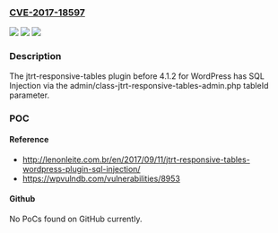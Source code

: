 ### [CVE-2017-18597](https://cve.mitre.org/cgi-bin/cvename.cgi?name=CVE-2017-18597)
![](https://img.shields.io/static/v1?label=Product&message=n%2Fa&color=blue)
![](https://img.shields.io/static/v1?label=Version&message=n%2Fa&color=blue)
![](https://img.shields.io/static/v1?label=Vulnerability&message=n%2Fa&color=brighgreen)

### Description

The jtrt-responsive-tables plugin before 4.1.2 for WordPress has SQL Injection via the admin/class-jtrt-responsive-tables-admin.php tableId parameter.

### POC

#### Reference
- http://lenonleite.com.br/en/2017/09/11/jtrt-responsive-tables-wordpress-plugin-sql-injection/
- https://wpvulndb.com/vulnerabilities/8953

#### Github
No PoCs found on GitHub currently.

